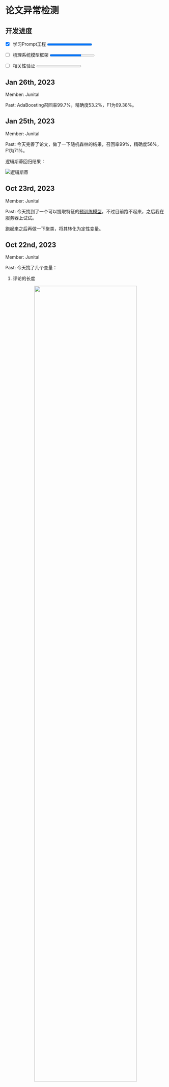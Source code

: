 # 论文异常检测

## 开发进度

- [x] 学习Prompt工程
<progress id="file" max="100" value="100">100%</progress>

- [ ] 梳理系统模型框架
<progress id="file2" max="100" value="70">70%</progress>

- [ ] 相关性验证
<progress id="file3" max="100" value="0">0%</progress>

## Jan 26th, 2023

Member: Junital

Past: AdaBoosting召回率99.7%，精确度53.2%，F1为69.38%。

## Jan 25th, 2023

Member: Junital

Past: 今天完善了论文，做了一下随机森林的结果，召回率99%，精确度56%，F1为71%。

逻辑斯蒂回归结果：

![逻辑斯蒂](./fig/Logistic_regression_precision_recall.png)

## Oct 23rd, 2023

Member: Junital

Past: 今天找到了一个可以提取特征的[预训练模型](https://huggingface.co/intfloat/multilingual-e5-large)，不过目前跑不起来，之后我在服务器上试试。

跑起来之后再做一下聚类，将其转化为定性变量。

## Oct 22nd, 2023

Member: Junital

Past: 今天找了几个变量：

1. 评论的长度
<div align='center'>

<img src=./fig/comment_len.png width=80%/>

</div>

可以看出来是相关的，撤销论文的评论平均长度很高。

2. 对期刊进行embedding，再进行聚类试试

Plan：继续完成embedding和聚类

Difficulty：Embedding出来的结果会根据字符串的token数量都有区别，怎么把长度不一样的变量进行聚类呢？

## Oct 20th, 2023

Member: Junital

Past: 临近周末，终于可以做一天了。赶紧把这个箱线图画出来了。

<div align='center'>

<img src=./fig/boxplot_relativity.png width=80%/>

</div>

从图上来看和这个撤销论文相关的好像只有撤销词reword是有关的，其余的结果都不太好，从做实验的角度来说，应该再加两到三个变量用作异常检测那块才是比较合理的。

Plan：打算开始从评论中找一些新的变量，比如评论的长度，并且看一下那些没有评论的论文有没有明显的特征。（还可以聚类）

Difficulty：咱们的时间有限，尽可能别重新爬虫，最好利用已有的数据创造新的变量，其实现在的文本是够的。

## Oct 14th, 2023

Member: Junital

Past: 停一天，先把学业任务完成。

## Oct 11th, 2023

Member: Junital

Past: 停一天，先把学业任务完成。

## Oct 10th, 2023

Member: Junital

Past: 停一天，先把学业任务完成。

## Oct 8th, 2023

Member: Junital

Past: 停一天，先把学业任务完成。

## Oct 7th, 2023

Member: Junital

Past: 已全部学完Prompt Engineering，下来的骨头就比较难啃了。涉及到比较系统的代码和调试。

[箱形图](./draw/variable_box_plot.ipynb)报错了，明天继续研究一下。

## Oct 6th, 2023

Member: Junital

Past: 把Prompt工程中的聊天机器人一节学完，更新[笔记](./learn/learn_prompt_engineering/Pompt%20Engineering.md)

Plan: 下一步想先把箱形图画了，直观看一下每个变量的相关性，然后考虑要不要线性判别分析。

Difficulty: 注意图片的风格要与上次的那个评论长度统计的图一致。然后需要考虑一下最后的整个模型框架了，感觉异常检测+LLM光是分析评论也很单薄（这里提出一个小小的想法：做一个数据库与LLM结合的系统，让LLM有查数据库的功能，从而可以根据一些历史信息做出一些更加准确的判断）

## Oct 5th, 2023

Member: Junital

Past: 暂停一天，先忙课内任务。

## Oct 4th, 2023

Member: Junital

Past: 重新规划了一下[滚轮总结（Rolling Summary）算法](/algorithm/rolling_summary.ipynb)，伪代码如下：

```python
Roll = None
PC = None
for sentence in sentences:
    if(|Roll| + |sentence| > MAX_TOKEN or sentence = last_sentence):
        if(|Roll| + |sentence| <= MAX_TOKEN):
            Roll += sentence
        PC = summary_with_PC(PC, Question)
        Roll = sentence
    else:
        Roll += sentence
```

为了保守起见，我先选一个长度大于16000的评论做一下测试，看一下最后总结完之后长度是多少。

<div align='center'>

<img src=./fig/Snipaste_2023-10-04_21-10-43.jpg width=80%/>

</div>

可以看出来还是整个答案还是很长的。

Plan: 现在要么就是进行二重滚轮总结，要么就在Prompt中说要压缩回答的长度。

Difficulty: 还是要注意这个Prompt的使用次数，尽量不能太多，不然成本会很高。

## Oct 3rd, 2023

Member: Junital

Past：继续学习Prompt工程，更新[笔记](/learn/learn_prompt_engineering/Pompt%20Engineering.md)。

Plan: 酝酿一下更新“滚轮总结”算法，平衡问答次数和信息压缩。另外，自己想到可以用盒子图来描述所有变量的相关性。

Difficulty: 最后的整体模型尽可能要用到多方面信息，最好可以梳理出一套框架，供工业评论风险检测使用。

## Oct 2nd, 2023

Member: Junital

Past: 尝试使用下面的算法对评论进行处理：

```python
previous_context = None

for sentence in sentences:
    previous_context = summary_with_previous_context(previous_context, sentence)
```

<div align='center'>

<img src=./fig/Snipaste_2023-10-02_18-39-57.jpg width=80%/>

</div>

我认为把这个归纳方法叫做“滚轮总结”较为合适，之后由于不够完善，需要再改改。

Plan：目前还需要提升的地方

- 有些评论是没有有效信息的，那些得通过LLM帮助过滤一下。

- 需要把所有和LLM相关的函数进行包装，方便之后的可持续开发。

Difficulty: 目前认为这个成本太高了，问了LLM太多次问题了，可以再加入一些思路进去。

## Oct 1st, 2023

Member: Junital

Past: 我尝试对所有评论进行长度统计，结果出乎我的预料。如下图所示，虽然大多数的评论都处在比较安全的Token长度内，但是还是有少部分评论会出现超过长度的现象。长度大于5000的评论有1386条，长度大于16000的评论有125条，因为评论本身就具有无限递增的情况，因此我还是觉得需要想办法对评论进行一步步压缩。

<div align='center'>

<img src=./fig/length_of_reviews.png width=80%/>

</div>

Plan: 探索一下怎么既保证信息上下文不会丢失，并且整个评论的token可以被压缩（因为事实上有用的信息量不是很多）

Difficulty: 如果成功了，最好用一个名字来概括这个方法。

## Sep 30th, 2023

Member: Junital

Past: 初步形成了一个思路，先用GPT根据评论回答信息，再让它总结一下自己刚刚的回答，便于之后的信息收集。

<div align='center'>

<img src=./fig/Snipaste_2023-09-30_15-41-34.jpg width=80%/>

</div>

另外，自己构思了一下初步的框架（之后应该需要再加一点元素）。

<div align='center'>

<img src="./fig/Drawing 2023-09-30 15.45.43.excalidraw.png" width=80%/>

</div>

Plan：现在一方面因为学习了高级统计方法，想重新在检验所有变量的相关性上进行科学的研究；另一方面，开始统计目前这些评论的长度，如果评论太长就得继续创新一下处理方法了。

- 关于评论长度那一块，想画一张直方图出来看一下评论的分布，这样可以知道具体的处理方法。

- 想用线性判别的方法来判断所有变量的相关性。

## Sep 29th, 2023

Member: Junital

Past: 学习Prompt Engeering中的Transforming一章，初步对评论进行了GPT问答，目前设定是两个问题。

Plan: 开始尝试更多的评论，争取能把最后的Prompt给呈现出来。

Difficulty: 希望可以有一些创新。

## Sep 24th, 2023

Member: Junital

Past: 事情有点多，没有完成相关任务。

## Sep 23rd, 2023

Member: Junital

Past: 学习Prompt Engeering中的Inferring一章，了解了怎么进行评论的推断、主题归纳。添加原来的异常检测代码到项目中。

Plan: 继续学习[Prompt Engeering](https://www.deeplearning.ai/short-courses/chatgpt-prompt-engineering-for-developers/)，开始尝试处理PubPeer的评论，尝试从多角度进行评价。

Difficulty: 评论之间的“互指”、回复仍然是比较难处理的部分。

## Sep 22nd, 2023

Member: Junital

Past: 学习Prompt Engeering中的Summary一章，了解了怎么进行评论的总结、凝练和提取，提交了相关笔记。

Plan: 继续学习[Prompt Engeering](https://www.deeplearning.ai/short-courses/chatgpt-prompt-engineering-for-developers/)，构思框架。

Difficulty: 整个评论不能一次性丢入GPT，但是拆开来又会失去评论的连贯性，可能存在评论互相指引的情况。

## Sep 21st, 2023

Member: Junital

Past: 开启项目，确定主要任务

Plan: 先学习[Prompt Engeering](https://www.deeplearning.ai/short-courses/chatgpt-prompt-engineering-for-developers/), 顺便把整体的框架进行设计。

Difficulty: 目前最大的问题是如何巧妙运用LLM来解决评论Token量太大的问题。